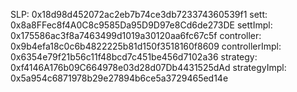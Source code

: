 SLP: 0x18d98d452072ac2eb7b74ce3db723374360539f1
sett: 0x8a8FFec8f4A0C8c9585Da95D9D97e8Cd6de273DE
settImpl: 0x175586ac3f8a7463499d1019a30120aa6fc67c5f
controller: 0x9b4efa18c0c6b4822225b81d150f3518160f8609
controllerImpl: 0x6354e79f21b56c11f48bcd7c451be456d7102a36
strategy: 0xf4146A176b09C664978e03d28d07Db4431525dAd
strategyImpl: 0x5a954c6871978b29e27894b6ce5a3729465ed14e
